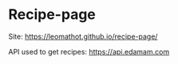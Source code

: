 # Recipe-page

Site: https://leomathot.github.io/recipe-page/

API used to get recipes: https://api.edamam.com
